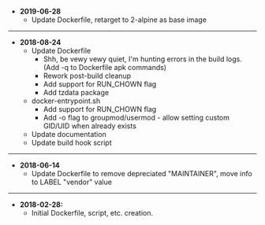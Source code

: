 * **2019-06-28**
    * Update Dockerfile, retarget to 2-alpine as base image
---
* **2018-08-24**
    * Update Dockerfile
        * Shh, be vewy vewy quiet, I'm hunting errors in the build logs. (Add -q to Dockerfile apk commands)
        * Rework post-build cleanup
        * Add support for RUN_CHOWN flag
        * Add tzdata package
    * docker-entrypoint.sh
        * Add support for RUN_CHOWN flag
        * Add -o flag to groupmod/usermod - allow setting custom GID/UID when already exists
    * Update documentation
    * Update build hook script
---
* **2018-06-14**
    * Update Dockerfile to remove depreciated "MAINTAINER", move info to LABEL "vendor" value
---
* **2018-02-28:**
    * Initial Dockerfile, script, etc. creation.

